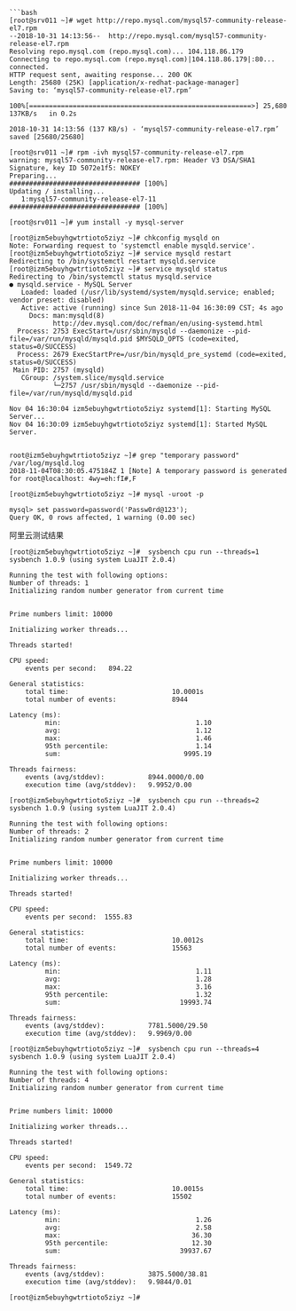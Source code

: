 ```
```bash
[root@srv011 ~]# wget http://repo.mysql.com/mysql57-community-release-el7.rpm
--2018-10-31 14:13:56--  http://repo.mysql.com/mysql57-community-release-el7.rpm
Resolving repo.mysql.com (repo.mysql.com)... 104.118.86.179
Connecting to repo.mysql.com (repo.mysql.com)|104.118.86.179|:80... connected.
HTTP request sent, awaiting response... 200 OK
Length: 25680 (25K) [application/x-redhat-package-manager]
Saving to: ‘mysql57-community-release-el7.rpm’

100%[========================================================>] 25,680       137KB/s   in 0.2s   

2018-10-31 14:13:56 (137 KB/s) - ‘mysql57-community-release-el7.rpm’ saved [25680/25680]

[root@srv011 ~]# rpm -ivh mysql57-community-release-el7.rpm
warning: mysql57-community-release-el7.rpm: Header V3 DSA/SHA1 Signature, key ID 5072e1f5: NOKEY
Preparing...                          ################################# [100%]
Updating / installing...
   1:mysql57-community-release-el7-11 ################################# [100%]

[root@srv011 ~]# yum install -y mysql-server

[root@izm5ebuyhgwtrtioto5ziyz ~]# chkconfig mysqld on
Note: Forwarding request to 'systemctl enable mysqld.service'.
[root@izm5ebuyhgwtrtioto5ziyz ~]# service mysqld restart
Redirecting to /bin/systemctl restart mysqld.service
[root@izm5ebuyhgwtrtioto5ziyz ~]# service mysqld status
Redirecting to /bin/systemctl status mysqld.service
● mysqld.service - MySQL Server
   Loaded: loaded (/usr/lib/systemd/system/mysqld.service; enabled; vendor preset: disabled)
   Active: active (running) since Sun 2018-11-04 16:30:09 CST; 4s ago
     Docs: man:mysqld(8)
           http://dev.mysql.com/doc/refman/en/using-systemd.html
  Process: 2753 ExecStart=/usr/sbin/mysqld --daemonize --pid-file=/var/run/mysqld/mysqld.pid $MYSQLD_OPTS (code=exited, status=0/SUCCESS)
  Process: 2679 ExecStartPre=/usr/bin/mysqld_pre_systemd (code=exited, status=0/SUCCESS)
 Main PID: 2757 (mysqld)
   CGroup: /system.slice/mysqld.service
           └─2757 /usr/sbin/mysqld --daemonize --pid-file=/var/run/mysqld/mysqld.pid

Nov 04 16:30:04 izm5ebuyhgwtrtioto5ziyz systemd[1]: Starting MySQL Server...
Nov 04 16:30:09 izm5ebuyhgwtrtioto5ziyz systemd[1]: Started MySQL Server.


root@izm5ebuyhgwtrtioto5ziyz ~]# grep "temporary password" /var/log/mysqld.log
2018-11-04T08:30:05.475184Z 1 [Note] A temporary password is generated for root@localhost: 4wy=eh:fI#,F

[root@izm5ebuyhgwtrtioto5ziyz ~]# mysql -uroot -p

mysql> set password=password('Passw0rd@123');
Query OK, 0 rows affected, 1 warning (0.00 sec)

```

阿里云测试结果

```
[root@izm5ebuyhgwtrtioto5ziyz ~]#  sysbench cpu run --threads=1
sysbench 1.0.9 (using system LuaJIT 2.0.4)

Running the test with following options:
Number of threads: 1
Initializing random number generator from current time


Prime numbers limit: 10000

Initializing worker threads...

Threads started!

CPU speed:
    events per second:   894.22

General statistics:
    total time:                          10.0001s
    total number of events:              8944

Latency (ms):
         min:                                  1.10
         avg:                                  1.12
         max:                                  1.46
         95th percentile:                      1.14
         sum:                               9995.19

Threads fairness:
    events (avg/stddev):           8944.0000/0.00
    execution time (avg/stddev):   9.9952/0.00

[root@izm5ebuyhgwtrtioto5ziyz ~]#  sysbench cpu run --threads=2
sysbench 1.0.9 (using system LuaJIT 2.0.4)

Running the test with following options:
Number of threads: 2
Initializing random number generator from current time


Prime numbers limit: 10000

Initializing worker threads...

Threads started!

CPU speed:
    events per second:  1555.83

General statistics:
    total time:                          10.0012s
    total number of events:              15563

Latency (ms):
         min:                                  1.11
         avg:                                  1.28
         max:                                  3.16
         95th percentile:                      1.32
         sum:                              19993.74

Threads fairness:
    events (avg/stddev):           7781.5000/29.50
    execution time (avg/stddev):   9.9969/0.00

[root@izm5ebuyhgwtrtioto5ziyz ~]#  sysbench cpu run --threads=4
sysbench 1.0.9 (using system LuaJIT 2.0.4)

Running the test with following options:
Number of threads: 4
Initializing random number generator from current time


Prime numbers limit: 10000

Initializing worker threads...

Threads started!

CPU speed:
    events per second:  1549.72

General statistics:
    total time:                          10.0015s
    total number of events:              15502

Latency (ms):
         min:                                  1.26
         avg:                                  2.58
         max:                                 36.30
         95th percentile:                     12.30
         sum:                              39937.67

Threads fairness:
    events (avg/stddev):           3875.5000/38.81
    execution time (avg/stddev):   9.9844/0.01

[root@izm5ebuyhgwtrtioto5ziyz ~]# 
```